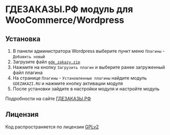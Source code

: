 # ГДЕЗАКАЗЫ.РФ модуль для WooCommerce/Wordpress

## Установка

1) В панели администратора Wordpress выберите пункт меню `Плагины` - `Добавить новый`
2) Загрузите файл [`gde_zakazy.zip`](https://github.com/gdezakazi/wordpress.tracking-post/releases/download/v1.0/gde_zakazy.zip)
3) Нажмите на кнопку `Загрузить плагин` и выберите ранее загруженный файл плагина
4) На странице `Плагины` - `Установленные плагины` найдите модуль `GDEZAKAZI.RU` и нажмите кнопку активации модуля
5) После установки зайдите в настройки модуля и настройте модуль

Подробности на сайте [ГДЕЗАКАЗЫ.РФ](https://гдезаказы.рф/)

## Лицензия

Код распространяется по лицензии [GPLv2](https://wikipedia.org/wiki/GNU_General_Public_License#GPL_v2)
